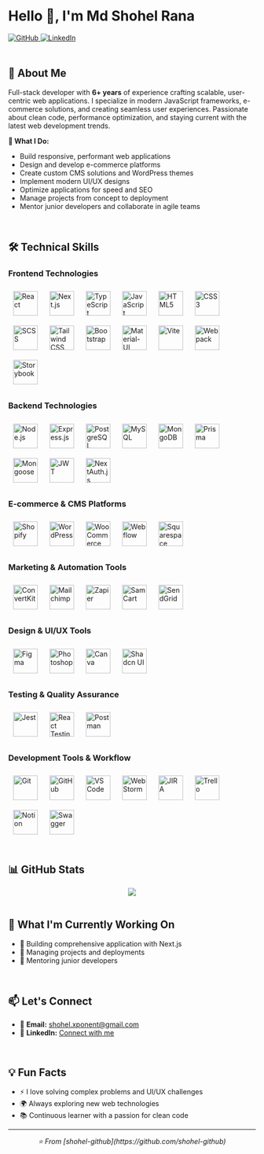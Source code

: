 # Hello 👋, I'm Md Shohel Rana

<div align="left">
  <a href="https://github.com/shohel-github" target="_blank">
    <img src="https://img.shields.io/badge/github-%2324292e.svg?&style=for-the-badge&logo=github&logoColor=white" alt="GitHub" style="margin-bottom: 5px;" />
  </a>
  <a href="https://www.linkedin.com/in/soheldevian/" target="_blank">
    <img src="https://img.shields.io/badge/linkedin-%231E77B5.svg?&style=for-the-badge&logo=linkedin&logoColor=white" alt="LinkedIn" style="margin-bottom: 5px;" />
  </a>
</div>

<br/>

## 🚀 About Me

Full-stack developer with **6+ years** of experience crafting scalable, user-centric web applications. I specialize in modern JavaScript frameworks, e-commerce solutions, and creating seamless user experiences. Passionate about clean code, performance optimization, and staying current with the latest web development trends.

**🎯 What I Do:**
- Build responsive, performant web applications
- Design and develop e-commerce platforms
- Create custom CMS solutions and WordPress themes
- Implement modern UI/UX designs
- Optimize applications for speed and SEO
- Manage projects from concept to deployment
- Mentor junior developers and collaborate in agile teams

<br/>

## 🛠️ Technical Skills

### Frontend Technologies
<div align="left">
  <a href="https://reactjs.org/" target="_blank"><img style="margin: 10px" src="https://profilinator.rishav.dev/skills-assets/react-original-wordmark.svg" alt="React" height="50" /></a>
  <a href="https://nextjs.org/" target="_blank"><img style="margin: 10px" src="https://profilinator.rishav.dev/skills-assets/nextjs.png" alt="Next.js" height="50" /></a>
  <a href="https://www.typescriptlang.org/" target="_blank"><img style="margin: 10px" src="https://profilinator.rishav.dev/skills-assets/typescript-original.svg" alt="TypeScript" height="50" /></a>
  <a href="https://developer.mozilla.org/en-US/docs/Web/JavaScript" target="_blank"><img style="margin: 10px" src="https://profilinator.rishav.dev/skills-assets/javascript-original.svg" alt="JavaScript" height="50" /></a>
  <a href="https://www.w3.org/html/" target="_blank"><img style="margin: 10px" src="https://profilinator.rishav.dev/skills-assets/html5-original-wordmark.svg" alt="HTML5" height="50" /></a>
  <a href="https://www.w3schools.com/css/" target="_blank"><img style="margin: 10px" src="https://profilinator.rishav.dev/skills-assets/css3-original-wordmark.svg" alt="CSS3" height="50" /></a>
  <a href="https://sass-lang.com/" target="_blank"><img style="margin: 10px" src="https://profilinator.rishav.dev/skills-assets/sass-original.svg" alt="SCSS" height="50" /></a>
  <a href="https://tailwindcss.com/" target="_blank"><img style="margin: 10px" src="https://profilinator.rishav.dev/skills-assets/tailwindcss.svg" alt="Tailwind CSS" height="50" /></a>
  <a href="https://getbootstrap.com/" target="_blank"><img style="margin: 10px" src="https://profilinator.rishav.dev/skills-assets/bootstrap-plain.svg" alt="Bootstrap" height="50" /></a>
  <a href="https://mui.com/" target="_blank"><img style="margin: 10px" src="https://profilinator.rishav.dev/skills-assets/mui.png" alt="Material-UI" height="50" /></a>
  <a href="https://vitejs.dev/" target="_blank"><img style="margin: 10px" src="https://vitejs.dev/logo.svg" alt="Vite" height="50" /></a>
  <a href="https://webpack.js.org/" target="_blank"><img style="margin: 10px" src="https://profilinator.rishav.dev/skills-assets/webpack-original.svg" alt="Webpack" height="50" /></a>
  <a href="https://storybook.js.org/" target="_blank"><img style="margin: 10px" src="https://github.com/storybookjs/brand/raw/master/icon/icon-storybook-default.svg" alt="Storybook" height="50" /></a>
</div>

### Backend Technologies
<div align="left">
  <a href="https://nodejs.org/" target="_blank"><img style="margin: 10px" src="https://profilinator.rishav.dev/skills-assets/nodejs-original-wordmark.svg" alt="Node.js" height="50" /></a>
  <a href="https://expressjs.com/" target="_blank"><img style="margin: 10px" src="https://profilinator.rishav.dev/skills-assets/express-original-wordmark.svg" alt="Express.js" height="50" /></a>
  <a href="https://www.postgresql.org/" target="_blank"><img style="margin: 10px" src="https://profilinator.rishav.dev/skills-assets/postgresql-original-wordmark.svg" alt="PostgreSQL" height="50" /></a>
  <a href="https://www.mysql.com/" target="_blank"><img style="margin: 10px" src="https://profilinator.rishav.dev/skills-assets/mysql-original-wordmark.svg" alt="MySQL" height="50" /></a>
  <a href="https://www.mongodb.com/" target="_blank"><img style="margin: 10px" src="https://profilinator.rishav.dev/skills-assets/mongodb-original-wordmark.svg" alt="MongoDB" height="50" /></a>
  <a href="https://prisma.io/" target="_blank"><img style="margin: 10px" src="https://www.prisma.io/images/favicon-32x32.png" alt="Prisma" height="50" /></a>
  <a href="https://mongoosejs.com/" target="_blank"><img style="margin: 10px" src="https://mongoosejs.com/docs/images/mongoose5_62x30_transparent.png" alt="Mongoose" height="50" /></a>
  <a href="https://jwt.io/" target="_blank"><img style="margin: 10px" src="https://jwt.io/img/pic_logo.svg" alt="JWT" height="50" /></a>
  <a href="https://next-auth.js.org/" target="_blank"><img style="margin: 10px" src="https://next-auth.js.org/img/logo/logo-sm.png" alt="NextAuth.js" height="50" /></a>
</div>

### E-commerce & CMS Platforms
<div align="left">
  <a href="https://shopify.com/" target="_blank"><img style="margin: 10px" src="https://cdn.iconscout.com/icon/free/png-256/shopify-226579.png" alt="Shopify" height="50" /></a>
  <a href="https://wordpress.org/" target="_blank"><img style="margin: 10px" src="https://profilinator.rishav.dev/skills-assets/wordpress.png" alt="WordPress" height="50" /></a>
  <a href="https://woocommerce.com/" target="_blank"><img style="margin: 10px" src="https://profilinator.rishav.dev/skills-assets/woocommerce.png" alt="WooCommerce" height="50" /></a>
  <a href="https://webflow.com/" target="_blank"><img style="margin: 10px" src="https://icon.icepanel.io/Technology/svg/Webflow.svg" alt="Webflow" height="50" /></a>
  <a href="https://www.squarespace.com/" target="_blank"><img style="margin: 10px" src="https://images.squarespace-cdn.com/content/5134cbefe4b0c6fb04df8065/1541453017272-VW5DX9K6F21C7VZZTZYR/sqsp-favicon.ico?content-type=image%2Fx-icon" alt="Squarespace" height="50" /></a>
</div>

### Marketing & Automation Tools
<div align="left">
  <a href="https://convertkit.com/" target="_blank"><img style="margin: 10px" src="https://media.kit.com/images/logos/kit-logo-soft-black.svg" alt="ConvertKit" height="50" /></a>
  <a href="https://mailchimp.com/" target="_blank"><img style="margin: 10px" src="https://digitalasset.intuit.com/render/content/dam/intuit/mc-fe/en_us/images/mailchimp-favicons/apple-touch-icon.png" alt="Mailchimp" height="50" /></a>
  <a href="https://zapier.com/" target="_blank"><img style="margin: 10px" src="https://images.icon-icons.com/2407/PNG/512/zapier_icon_146029.png" alt="Zapier" height="50" /></a>
  <a href="https://www.samcart.com/" target="_blank"><img style="margin: 10px" src="https://cdn.prod.website-files.com/64aae75233cb096febb28dc1/64c938a74b4098f26916c3e6_favicon-32x32.png" alt="SamCart" height="50" /></a>
  <a href="https://sendgrid.com/" target="_blank"><img style="margin: 10px" src="https://sendgrid.com/content/dam/sendgrid/core-assets/social/favicon-32x32.png" alt="SendGrid" height="50" /></a>
</div>

### Design & UI/UX Tools
<div align="left">
  <a href="https://www.figma.com/" target="_blank"><img style="margin: 10px" src="https://profilinator.rishav.dev/skills-assets/figma-icon.svg" alt="Figma" height="50" /></a>
  <a href="https://www.adobe.com/products/photoshop.html" target="_blank"><img style="margin: 10px" src="https://profilinator.rishav.dev/skills-assets/photoshop-plain.svg" alt="Photoshop" height="50" /></a>
  <a href="https://www.canva.com/" target="_blank"><img style="margin: 10px" src="https://www.canva.com/favicon.ico" alt="Canva" height="50" /></a>
  <a href="https://ui.shadcn.com/" target="_blank"><img style="margin: 10px" src="https://ui.shadcn.com/favicon.ico" alt="Shadcn UI" height="50" /></a>
</div>

### Testing & Quality Assurance
<div align="left">
  <a href="https://jestjs.io/" target="_blank"><img style="margin: 10px" src="https://profilinator.rishav.dev/skills-assets/jest.svg" alt="Jest" height="50" /></a>
  <a href="https://testing-library.com/" target="_blank"><img style="margin: 10px" src="https://testing-library.com/img/octopus-64x64.png" alt="React Testing Library" height="50" /></a>
  <a href="https://www.postman.com/" target="_blank"><img style="margin: 10px" src="https://www.vectorlogo.zone/logos/getpostman/getpostman-icon.svg" alt="Postman" height="50" /></a>
</div>

### Development Tools & Workflow
<div align="left">
  <a href="https://git-scm.com/" target="_blank"><img style="margin: 10px" src="https://profilinator.rishav.dev/skills-assets/git-scm-icon.svg" alt="Git" height="50" /></a>
  <a href="https://github.com/" target="_blank"><img style="margin: 10px" src="https://github.githubassets.com/favicons/favicon.png" alt="GitHub" height="50" /></a>
  <a href="https://code.visualstudio.com/" target="_blank"><img style="margin: 10px" src="https://code.visualstudio.com/assets/favicon.ico" alt="VS Code" height="50" /></a>
  <a href="https://www.jetbrains.com/webstorm/" target="_blank"><img style="margin: 10px" src="https://www.jetbrains.com/favicon.ico?r=1234" alt="WebStorm" height="50" /></a>
  <a href="https://www.atlassian.com/software/jira" target="_blank"><img style="margin: 10px" src="https://community.atlassian.com/forums/s/html/@73775037A4F3112BCD0656E0C84033F3/assets/favicon-32x32.png" alt="JIRA" height="50" /></a>
  <a href="https://trello.com/" target="_blank"><img style="margin: 10px" src="https://bxp-content-static.prod.public.atl-paas.net/img/favicon.ico" alt="Trello" height="50" /></a>
  <a href="https://www.notion.so/" target="_blank"><img style="margin: 10px" src="https://www.notion.com/front-static/favicon.ico" alt="Notion" height="50" /></a>
  <a href="https://swagger.io/" target="_blank"><img style="margin: 10px" src="https://static1.smartbear.co/swagger/media/assets/swagger_fav.png" alt="Swagger" height="50" /></a>
</div>

<br/>

## 📊 GitHub Stats

<div align="center">
  <img src="https://github-readme-streak-stats.herokuapp.com/?user=shohel-github&theme=dark&hide_border=true" align="center" />
</div>

<br/>

## 🎯 What I'm Currently Working On

- 🔭 Building comprehensive application with Next.js
- 🌱 Managing projects and deployments
- 💬 Mentoring junior developers

<br/>

## 📫 Let's Connect

- 📧 **Email:** shohel.xponent@gmail.com
- 💬 **LinkedIn:** [Connect with me](https://www.linkedin.com/in/soheldevian/)

<br/>

## 💡 Fun Facts

- ⚡ I love solving complex problems and UI/UX challenges
- 🌍 Always exploring new web technologies
- 📚 Continuous learner with a passion for clean code

---

<div align="center">
  <i>⭐️ From [shohel-github](https://github.com/shohel-github)</i>
</div>
